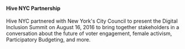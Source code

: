 #### Hive NYC Partnership

Hive NYC partnered with New York's City Council to present the Digital Inclusion Summit on August 16, 2016 to bring together stakeholders in a conversation about the future of voter engagement, female activism, Participatory Budgeting, and more.
